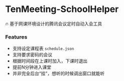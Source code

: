 # TenMeeting-SchoolHelper
🔥 基于网课环境设计的腾讯会议定时自动入会工具

### Features
 - 支持设定课程表 `schedule.json`
 - 支持要求密码的会议
 - 根据时间段在上课时加入，下课时退出
 - 提前N分钟进入课堂
 - 并非完全后台“挂”，想听的时候调出窗口就能听
